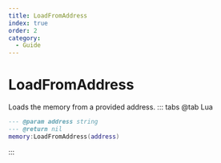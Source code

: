 ```yaml
---
title: LoadFromAddress
index: true
order: 2
category:
  - Guide
---
```


# LoadFromAddress
Loads the memory from a provided address.
::: tabs
@tab Lua
```lua
--- @param address string
--- @return nil
memory:LoadFromAddress(address)
```

:::